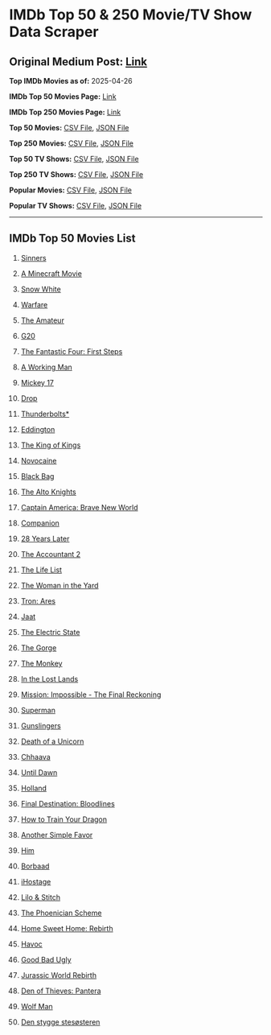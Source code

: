 # IMDb Top 50 & 250 Movie/TV Show Data Scraper

## Original Medium Post: [Link](https://medium.com/@nishantsahoo/which-movie-should-i-watch-5c83a3c0f5b1)

**Top IMDb Movies as of:** 2025-04-26

**IMDb Top 50 Movies Page:** [Link](https://www.imdb.com/search/title/?title_type=feature&release_date=2025-01-01,2025-12-31)

**IMDb Top 250 Movies Page:** [Link](https://www.imdb.com/chart/top/)

**Top 50 Movies:** [CSV File](/data/top50/movies.csv), [JSON File](/data/top50/movies.json)

**Top 250 Movies:** [CSV File](/data/top250/movies.csv), [JSON File](/data/top250/movies.json)

**Top 50 TV Shows:** [CSV File](/data/top50/shows.csv), [JSON File](/data/top50/shows.json)

**Top 250 TV Shows:** [CSV File](/data/top250/shows.csv), [JSON File](/data/top250/shows.json)

**Popular Movies:** [CSV File](/data/popular/movies.csv), [JSON File](/data/popular/movies.json)

**Popular TV Shows:** [CSV File](/data/popular/shows.csv), [JSON File](/data/popular/shows.json)

---

## IMDb Top 50 Movies List

1. [Sinners](https://www.imdb.com/title/tt31193180/)

2. [A Minecraft Movie](https://www.imdb.com/title/tt3566834/)

3. [Snow White](https://www.imdb.com/title/tt6208148/)

4. [Warfare](https://www.imdb.com/title/tt31434639/)

5. [The Amateur](https://www.imdb.com/title/tt0899043/)

6. [G20](https://www.imdb.com/title/tt23476986/)

7. [The Fantastic Four: First Steps](https://www.imdb.com/title/tt10676052/)

8. [A Working Man](https://www.imdb.com/title/tt9150192/)

9. [Mickey 17](https://www.imdb.com/title/tt12299608/)

10. [Drop](https://www.imdb.com/title/tt32149847/)

11. [Thunderbolts\*](https://www.imdb.com/title/tt20969586/)

12. [Eddington](https://www.imdb.com/title/tt31176520/)

13. [The King of Kings](https://www.imdb.com/title/tt7967302/)

14. [Novocaine](https://www.imdb.com/title/tt29603959/)

15. [Black Bag](https://www.imdb.com/title/tt30988739/)

16. [The Alto Knights](https://www.imdb.com/title/tt21815562/)

17. [Captain America: Brave New World](https://www.imdb.com/title/tt14513804/)

18. [Companion](https://www.imdb.com/title/tt26584495/)

19. [28 Years Later](https://www.imdb.com/title/tt10548174/)

20. [The Accountant 2](https://www.imdb.com/title/tt7068946/)

21. [The Life List](https://www.imdb.com/title/tt2172954/)

22. [The Woman in the Yard](https://www.imdb.com/title/tt31314296/)

23. [Tron: Ares](https://www.imdb.com/title/tt6604188/)

24. [Jaat](https://www.imdb.com/title/tt32223398/)

25. [The Electric State](https://www.imdb.com/title/tt7766378/)

26. [The Gorge](https://www.imdb.com/title/tt13654226/)

27. [The Monkey](https://www.imdb.com/title/tt27714946/)

28. [In the Lost Lands](https://www.imdb.com/title/tt4419684/)

29. [Mission: Impossible - The Final Reckoning](https://www.imdb.com/title/tt9603208/)

30. [Superman](https://www.imdb.com/title/tt5950044/)

31. [Gunslingers](https://www.imdb.com/title/tt24850708/)

32. [Death of a Unicorn](https://www.imdb.com/title/tt28443655/)

33. [Chhaava](https://www.imdb.com/title/tt27922706/)

34. [Until Dawn](https://www.imdb.com/title/tt30955489/)

35. [Holland](https://www.imdb.com/title/tt3045628/)

36. [Final Destination: Bloodlines](https://www.imdb.com/title/tt9619824/)

37. [How to Train Your Dragon](https://www.imdb.com/title/tt26743210/)

38. [Another Simple Favor](https://www.imdb.com/title/tt20214908/)

39. [Him](https://www.imdb.com/title/tt20990442/)

40. [Borbaad](https://www.imdb.com/title/tt33305312/)

41. [iHostage](https://www.imdb.com/title/tt31181421/)

42. [Lilo & Stitch](https://www.imdb.com/title/tt11655566/)

43. [The Phoenician Scheme](https://www.imdb.com/title/tt30840798/)

44. [Home Sweet Home: Rebirth](https://www.imdb.com/title/tt29425792/)

45. [Havoc](https://www.imdb.com/title/tt14123284/)

46. [Good Bad Ugly](https://www.imdb.com/title/tt27540217/)

47. [Jurassic World Rebirth](https://www.imdb.com/title/tt31036941/)

48. [Den of Thieves: Pantera](https://www.imdb.com/title/tt8008948/)

49. [Wolf Man](https://www.imdb.com/title/tt4216984/)

50. [Den stygge stesøsteren](https://www.imdb.com/title/tt29344903/)
